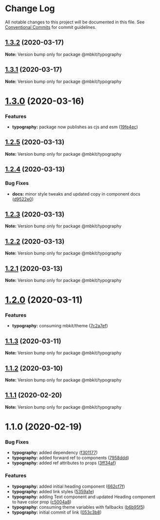 # Change Log

All notable changes to this project will be documented in this file.
See [Conventional Commits](https://conventionalcommits.org) for commit guidelines.

## [1.3.2](https://github.com/mindbody/mbkit/compare/@mbkit/typography@1.3.1...@mbkit/typography@1.3.2) (2020-03-17)

**Note:** Version bump only for package @mbkit/typography





## [1.3.1](https://github.com/mindbody/design-system/compare/@mbkit/typography@1.3.0...@mbkit/typography@1.3.1) (2020-03-17)

**Note:** Version bump only for package @mbkit/typography





# [1.3.0](https://github.com/mindbody/design-system/compare/@mbkit/typography@1.2.5...@mbkit/typography@1.3.0) (2020-03-16)


### Features

* **typography:** package now publishes as cjs and esm ([19fe4ec](https://github.com/mindbody/design-system/commit/19fe4ec250150703aa3a31a46389b86cdb5079fb))





## [1.2.5](https://github.com/mindbody/design-system/compare/@mbkit/typography@1.2.4...@mbkit/typography@1.2.5) (2020-03-13)

**Note:** Version bump only for package @mbkit/typography





## [1.2.4](https://github.com/mindbody/design-system/compare/@mbkit/typography@1.2.3...@mbkit/typography@1.2.4) (2020-03-13)


### Bug Fixes

* **docs:** minor style tweaks and updated copy in component docs ([d9522e0](https://github.com/mindbody/design-system/commit/d9522e0f1470800e3103793208e24a84739a5888))





## [1.2.3](https://github.com/mindbody/design-system/compare/@mbkit/typography@1.2.2...@mbkit/typography@1.2.3) (2020-03-13)

**Note:** Version bump only for package @mbkit/typography





## [1.2.2](https://github.com/mindbody/design-system/compare/@mbkit/typography@1.2.1...@mbkit/typography@1.2.2) (2020-03-13)

**Note:** Version bump only for package @mbkit/typography





## [1.2.1](https://github.com/mindbody/design-system/compare/@mbkit/typography@1.2.0...@mbkit/typography@1.2.1) (2020-03-13)

**Note:** Version bump only for package @mbkit/typography





# [1.2.0](https://github.com/mindbody/design-system/compare/@mbkit/typography@1.1.3...@mbkit/typography@1.2.0) (2020-03-11)


### Features

* **typography:** consuming mbkit/theme ([7c2a7ef](https://github.com/mindbody/design-system/commit/7c2a7ef18872df2cf99c3e88a257835cf63814ce))





## [1.1.3](https://github.com/mindbody/design-system/compare/@mbkit/typography@1.1.2...@mbkit/typography@1.1.3) (2020-03-11)

**Note:** Version bump only for package @mbkit/typography





## [1.1.2](https://github.com/mindbody/design-system/compare/@mbkit/typography@1.1.1...@mbkit/typography@1.1.2) (2020-03-10)

**Note:** Version bump only for package @mbkit/typography





## [1.1.1](https://github.com/mindbody/design-system/compare/@mbkit/typography@1.1.0...@mbkit/typography@1.1.1) (2020-02-20)

**Note:** Version bump only for package @mbkit/typography





# 1.1.0 (2020-02-19)


### Bug Fixes

* **typography:** added dependency ([f301177](https://github.com/mindbody/design-system/commit/f3011771a6270bd8d876647002e3b03ff52c5caa))
* **typography:** added forward ref to components ([7958ddd](https://github.com/mindbody/design-system/commit/7958ddd413d4f9355b188c8e9d8c6ed7c65b6da6))
* **typography:** added ref attributes to props ([3ff34af](https://github.com/mindbody/design-system/commit/3ff34af94bd076f001fafcc568dbc72d8be6a479))


### Features

* **typography:** added initial heading component ([662cf7f](https://github.com/mindbody/design-system/commit/662cf7f2a01cb7ec37367e8efcddc40682881207))
* **typography:** added link styles ([5359a1e](https://github.com/mindbody/design-system/commit/5359a1e788d7fa50df4af773772385283b259f37))
* **typography:** adding Text component and updated Heading component to have color prop ([c5004a8](https://github.com/mindbody/design-system/commit/c5004a888ab74d969bd7be390b63a33863465c1d))
* **typography:** consuming theme variables with fallbacks ([b6b95f5](https://github.com/mindbody/design-system/commit/b6b95f5f8c0162c46acbfaca532095b828b0a357))
* **typography:** initial commit of link ([053c3b8](https://github.com/mindbody/design-system/commit/053c3b8dbcd28b018ed90cd2669587c7181eed4b))
